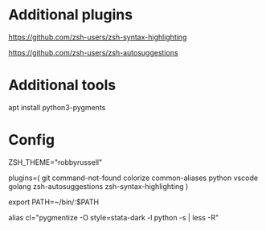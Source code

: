 # Additional plugins

https://github.com/zsh-users/zsh-syntax-highlighting

https://github.com/zsh-users/zsh-autosuggestions

# Additional tools

apt install python3-pygments 

# Config

ZSH_THEME="robbyrussell"

plugins=(
	git
	command-not-found
	colorize
	common-aliases
	python
	vscode
	golang
	zsh-autosuggestions
	zsh-syntax-highlighting
)

export PATH=~/bin/:$PATH

alias cl="pygmentize -O style=stata-dark -l python -s | less -R"
